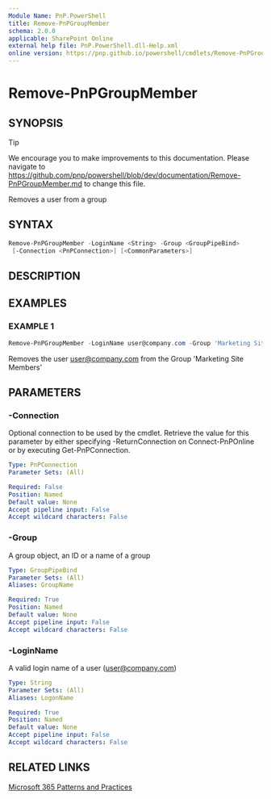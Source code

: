 ```yaml
---
Module Name: PnP.PowerShell
title: Remove-PnPGroupMember
schema: 2.0.0
applicable: SharePoint Online
external help file: PnP.PowerShell.dll-Help.xml
online version: https://pnp.github.io/powershell/cmdlets/Remove-PnPGroupMember.html
---
```

 
# Remove-PnPGroupMember

## SYNOPSIS

> [!TIP]
> We encourage you to make improvements to this documentation. Please navigate to https://github.com/pnp/powershell/blob/dev/documentation/Remove-PnPGroupMember.md to change this file.

Removes a user from a group

## SYNTAX

```powershell
Remove-PnPGroupMember -LoginName <String> -Group <GroupPipeBind> 
 [-Connection <PnPConnection>] [<CommonParameters>]
```

## DESCRIPTION

## EXAMPLES

### EXAMPLE 1
```powershell
Remove-PnPGroupMember -LoginName user@company.com -Group 'Marketing Site Members'
```

Removes the user user@company.com from the Group 'Marketing Site Members'

## PARAMETERS

### -Connection
Optional connection to be used by the cmdlet. Retrieve the value for this parameter by either specifying -ReturnConnection on Connect-PnPOnline or by executing Get-PnPConnection.

```yaml
Type: PnPConnection
Parameter Sets: (All)

Required: False
Position: Named
Default value: None
Accept pipeline input: False
Accept wildcard characters: False
```

### -Group
A group object, an ID or a name of a group

```yaml
Type: GroupPipeBind
Parameter Sets: (All)
Aliases: GroupName

Required: True
Position: Named
Default value: None
Accept pipeline input: False
Accept wildcard characters: False
```

### -LoginName
A valid login name of a user (user@company.com)

```yaml
Type: String
Parameter Sets: (All)
Aliases: LogonName

Required: True
Position: Named
Default value: None
Accept pipeline input: False
Accept wildcard characters: False
```



## RELATED LINKS

[Microsoft 365 Patterns and Practices](https://aka.ms/m365pnp)

